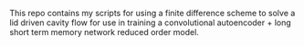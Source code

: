This repo contains my scripts for using a finite difference scheme to solve a lid driven cavity flow for use in training a convolutional autoencoder + long short term memory network reduced order model. 
